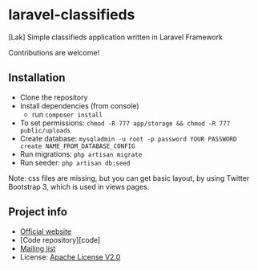 laravel-classifieds
===================

[Lak] Simple classifieds application written in Laravel Framework

Contributions are welcome!

## Installation

- Clone the repository
- Install dependencies (from console)
    - run ```composer install```
- To set permissions: ```chmod -R 777 app/storage && chmod -R 777 public/uploads```
- Create database: ```mysqladmin -u root -p password YOUR PASSWORD create NAME_FROM_DATABASE_CONFIG```
- Run migrations: ```php artisan migrate```
- Run seeder: ```php artisan db:seed```

Note:
css files are missing, but you can get basic layout, by using Twitter Bootstrap 3, which is used in views pages.

## Project info

* [Official website][osclass]
* [Code repository][code]
* [Mailing list][mailing]
* License: [Apache License V2.0][license]


[osclass]: http://lak.lk/
[preview]: http://lak.lk
[mailing]: http://lak.lk/contact
[license]: http://www.apache.org/licenses/LICENSE-2.0
